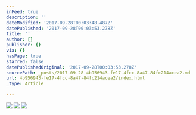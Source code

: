 ```yaml
---
inFeed: true
description: ''
dateModified: '2017-09-28T00:03:48.487Z'
datePublished: '2017-09-28T00:03:53.278Z'
title: ''
author: []
publisher: {}
via: {}
hasPage: true
starred: false
datePublishedOriginal: '2017-09-28T00:03:53.278Z'
sourcePath: _posts/2017-09-28-4b956943-fe17-4fcc-8a47-84fc214acea2.md
url: 4b956943-fe17-4fcc-8a47-84fc214acea2/index.html
_type: Article

---
```

![](https://the-grid-user-content.s3-us-west-2.amazonaws.com/1357e46e-69e4-4eda-a8e5-040f562f868c.jpg)
![](https://the-grid-user-content.s3-us-west-2.amazonaws.com/8aa1d46e-3e75-475f-a511-ae1bf9180cbf.jpg)
![](https://the-grid-user-content.s3-us-west-2.amazonaws.com/97cff9e9-b65b-495e-8867-d6eac41b7576.jpg)